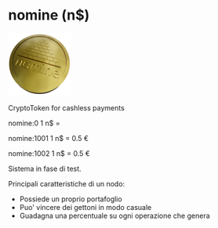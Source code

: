 # nomine (n$)

<img src="https://github.com/ugo-bp/nomine/blob/main/images/nomine-ico1.png" />

CryptoToken for cashless payments

nomine:0      1 n$ = 

nomine:1001   1 n$ = 0.5 €

nomine:1002   1 n$ = 0.5 €


Sistema in fase di test.




Principali caratteristiche di un nodo:

- Possiede un proprio portafoglio
- Puo' vincere dei gettoni in modo casuale
- Guadagna una percentuale su ogni operazione che genera

